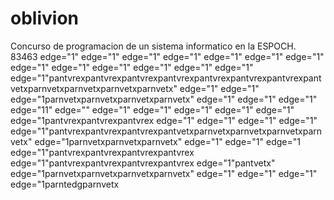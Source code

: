 # oblivion
Concurso de programacion de un sistema informatico en la ESPOCH.
83463 edge="1" edge="1" edge="1" edge="1" edge="1" edge="1" edge="1" edge="1" edge="1" edge="1" edge="1" edge="1" edge="1" edge="1"pantvrexpantvrexpantvrexpantvrexpantvrexpantvrexpantvrexpantvetxparnvetxparnvetxparnvetxparnvetx" edge="1" edge="1" edge="1parnvetxparnvetxparnvetxparnvetx" edge="1" edge="1" edge="1" edge="11" edge="" edge="1" edge="1" edge="1" edge="1" edge="1" edge="1pantvrexpantvrexpantvrex edge="1" edge="1" edge="1" edge="1" edge="1"pantvrexpantvrexpantvrexpantvetxparnvetxparnvetxparnvetxparnvetx" edge="1parnvetxparnvetxparnvetx" edge="1" edge="1" edge="1 edge="1"pantvrexpantvrexpantvrexpantvrex edge="1"pantvrexpantvrexpantvrexpantvrex edge="1"pantvetx" edge="1parnvetxparnvetxparnvetxparnvetx" edge="1" edge="1" edge="1" edge="1parntedgparnvetx